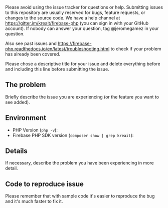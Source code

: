 Please avoid using the issue tracker for questions or help. Submitting issues to this repository are usually reserved for bugs, feature requests, or changes to the source code. We have a help channel at https://gitter.im/kreait/firebase-php (you can sign in with your GitHub account). If nobody can answer your question, tag @jeromegamez in your question.

Also see past issues and https://firebase-php.readthedocs.io/en/latest/troubleshooting.html to check if your problem has already been covered.

Please chose a descriptive title for your issue and delete everything before and including this line before submitting the issue.

## The problem

Briefly describe the issue you are experiencing (or the feature you want to see added). 

## Environment

- PHP Version (`php -v`):
- Firebase PHP SDK version (`composer show | grep kreait`):

## Details

If necessary, describe the problem you have been experiencing in more detail.

## Code to reproduce issue

Please remember that with sample code it's easier to reproduce the bug and it's much faster to fix it.

